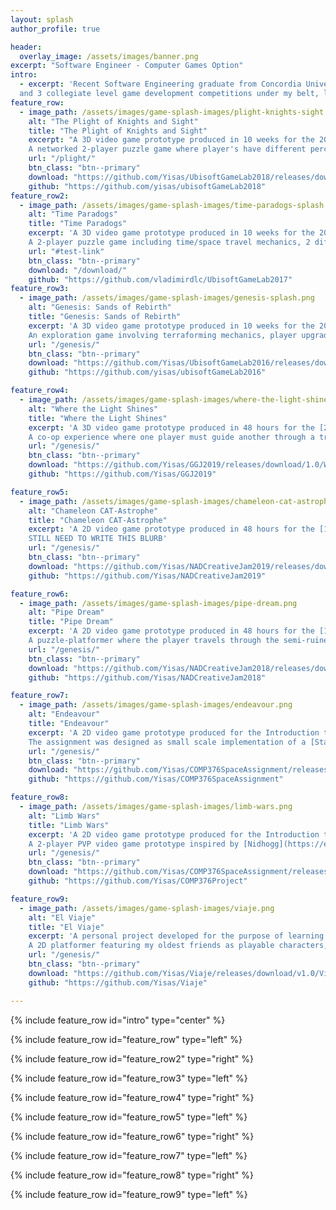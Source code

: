 ```yaml
---
layout: splash
author_profile: true

header:
  overlay_image: /assets/images/banner.png
excerpt: "Software Engineer - Computer Games Option"
intro: 
  - excerpt: 'Recent Software Engineering graduate from Concordia University with X game jams
  and 3 collegiate level game development competitions under my belt, looking to start my career in this industry.'
feature_row:
  - image_path: /assets/images/game-splash-images/plight-knights-sight.png
    alt: "The Plight of Knights and Sight"
    title: "The Plight of Knights and Sight"
    excerpt: "A 3D video game prototype produced in 10 weeks for the 2018 submission for the Ubisoft Game Lab competition.
	A networked 2-player puzzle game where player's have different perceptions of the level they inhabit."
    url: "/plight/"
    btn_class: "btn--primary"
    download: "https://github.com/Yisas/UbisoftGameLab2018/releases/download/untagged-6aeb52f3482e4392eccd/A.Plight.of.Knights.and.Sight.rar"
    github: "https://github.com/yisas/ubisoftGameLab2018"
feature_row2:
  - image_path: /assets/images/game-splash-images/time-paradogs-splash.png
    alt: "Time Paradogs"
    title: "Time Paradogs"
    excerpt: 'A 3D video game prototype produced in 10 weeks for the 2017 submission for the Ubisoft Game Lab competition.
	A 2-player puzzle game including time/space travel mechanics, 2 different player types/perspectives and adorable puppies.'
    url: "#test-link"
    btn_class: "btn--primary"
    download: "/download/"
    github: "https://github.com/vladimirdlc/UbisoftGameLab2017"
feature_row3:
  - image_path: /assets/images/game-splash-images/genesis-splash.png
    alt: "Genesis: Sands of Rebirth"
    title: "Genesis: Sands of Rebirth"
    excerpt: 'A 3D video game prototype produced in 10 weeks for the 2016 submission for the Ubisoft Game Lab competition.
	An exploration game involving terraforming mechanics, player upgrade progression and the revitalization of a barren world.'
    url: "/genesis/"
    btn_class: "btn--primary"
    download: "https://github.com/Yisas/UbisoftGameLab2016/releases/download/untagged-e75f9e90c2caad48efed/Genesis.zip"
    github: "https://github.com/yisas/ubisoftGameLab2016"

feature_row4:
  - image_path: /assets/images/game-splash-images/where-the-light-shines.png
    alt: "Where the Light Shines"
    title: "Where the Light Shines"
    excerpt: 'A 3D video game prototype produced in 48 hours for the [2019 Global Game Jam hosted at ETS](https://globalgamejam.org/2019/jam-sites/montr%C3%A9al-game-jam-2019-%C3%A9ts).
	A co-op experience where one player must guide another through a treacherous boat journey.'
    url: "/genesis/"
    btn_class: "btn--primary"
    download: "https://github.com/Yisas/GGJ2019/releases/download/1.0/Where.the.Light.Shines.zip"
    github: "https://github.com/Yisas/GGJ2019"

feature_row5:
  - image_path: /assets/images/game-splash-images/chameleon-cat-astrophe.png
    alt: "Chameleon CAT-Astrophe"
    title: "Chameleon CAT-Astrophe"
    excerpt: 'A 2D video game prototype produced in 48 hours for the [13th edition of the NAD Creative Jam](https://itch.io/jam/creative-jam-13e-edition).
	STILL NEED TO WRITE THIS BLURB'
    url: "/genesis/"
    btn_class: "btn--primary"
    download: "https://github.com/Yisas/NADCreativeJam2019/releases/download/1.0/Chameleon.CAT-Astrophe.zip"
    github: "https://github.com/Yisas/NADCreativeJam2019"

feature_row6:
  - image_path: /assets/images/game-splash-images/pipe-dream.png
    alt: "Pipe Dream"
    title: "Pipe Dream"
    excerpt: 'A 2D video game prototype produced in 48 hours for the [12th edition of the NAD Creative Jam](https://itch.io/jam/creative-jam-12).
	A puzzle-platformer where the player travels through the semi-ruined dreamscape of a pipe world, collecting stray memories with their friendly drone'
    url: "/genesis/"
    btn_class: "btn--primary"
    download: "https://github.com/Yisas/NADCreativeJam2018/releases/download/v1.0/Pipe.Dream.rar"
    github: "https://github.com/Yisas/NADCreativeJam2018"

feature_row7:
  - image_path: /assets/images/game-splash-images/endeavour.png
    alt: "Endeavour"
    title: "Endeavour"
    excerpt: 'A 2D video game prototype produced for the Introduction to Game Development course offered at Concordia University.
	The assignment was designed as small scale implementation of a [Star Force](https://en.wikipedia.org/wiki/Star_Force) clone, with a few added features.'
    url: "/genesis/"
    btn_class: "btn--primary"
    download: "https://github.com/Yisas/COMP376SpaceAssignment/releases/download/v1.0/Endeavour.rar"
    github: "https://github.com/Yisas/COMP376SpaceAssignment"

feature_row8:
  - image_path: /assets/images/game-splash-images/limb-wars.png
    alt: "Limb Wars"
    title: "Limb Wars"
    excerpt: 'A 2D video game prototype produced for the Introduction to Game Development course offered at Concordia University.
	A 2-player PVP video game prototype inspired by [Nidhogg](https://en.wikipedia.org/wiki/Nidhogg_(video_game)), with a twist: your most effective weapon is your own limbs.'
    url: "/genesis/"
    btn_class: "btn--primary"
    download: "https://github.com/Yisas/COMP376SpaceAssignment/releases/download/v1.0/Endeavour.rar"
    github: "https://github.com/Yisas/COMP376Project"

feature_row9:
  - image_path: /assets/images/game-splash-images/viaje.png
    alt: "El Viaje"
    title: "El Viaje"
    excerpt: 'A personal project developed for the purpose of learning Unity.
	A 2D platformer featuring my oldest friends as playable characters, where I used the gameplay to sublty (and not so subtly) poke fun at them.'
    url: "/genesis/"
    btn_class: "btn--primary"
    download: "https://github.com/Yisas/Viaje/releases/download/v1.0/Viaje.rar"
    github: "https://github.com/Yisas/Viaje"

---
```


{% include feature_row id="intro" type="center" %}

{% include feature_row id="feature_row" type="left" %}

{% include feature_row id="feature_row2" type="right" %}

{% include feature_row id="feature_row3" type="left" %}

{% include feature_row id="feature_row4" type="right" %}

{% include feature_row id="feature_row5" type="left" %}

{% include feature_row id="feature_row6" type="right" %}

{% include feature_row id="feature_row7" type="left" %}

{% include feature_row id="feature_row8" type="right" %}

{% include feature_row id="feature_row9" type="left" %}